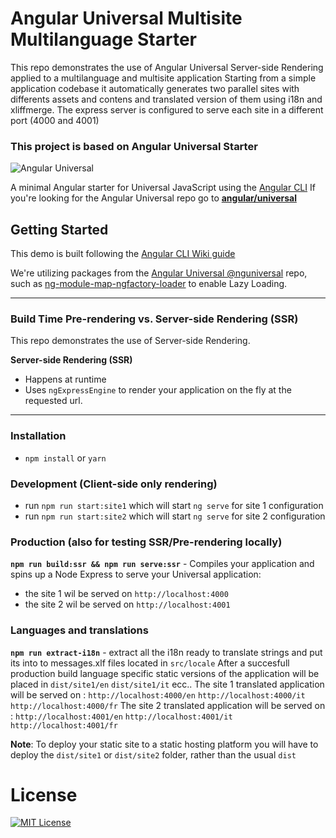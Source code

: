 # Angular Universal Multisite Multilanguage Starter

This repo demonstrates the use of Angular Universal Server-side Rendering applied to a multilanguage and multisite application
Starting from a simple application codebase it automatically generates two parallel sites with differents assets and contens
and translated version of them using i18n and xliffmerge.
The express server is configured to serve each site in a different port (4000 and 4001)

### This project is based on Angular Universal Starter

![Angular Universal](https://angular.io/generated/images/marketing/concept-icons/universal.png)

A minimal Angular starter for Universal JavaScript using the [Angular CLI](https://github.com/angular/angular-cli)
If you're looking for the Angular Universal repo go to [**angular/universal**](https://github.com/angular/universal)  

## Getting Started

This demo is built following the [Angular CLI Wiki guide](https://github.com/angular/angular-cli/wiki/stories-universal-rendering)

We're utilizing packages from the [Angular Universal @nguniversal](https://github.com/angular/universal) repo, such as [ng-module-map-ngfactory-loader](https://github.com/angular/universal/modules/module-map-ngfactory-loader) to enable Lazy Loading.

---

### Build Time Pre-rendering vs. Server-side Rendering (SSR)
This repo demonstrates the use of Server-side Rendering.

**Server-side Rendering (SSR)**
* Happens at runtime
* Uses `ngExpressEngine` to render your application on the fly at the requested url.

---

### Installation
* `npm install` or `yarn`

### Development (Client-side only rendering)
* run `npm run start:site1` which will start `ng serve` for site 1 configuration
* run `npm run start:site2` which will start `ng serve` for site 2 configuration

### Production (also for testing SSR/Pre-rendering locally)
**`npm run build:ssr && npm run serve:ssr`** - Compiles your application and spins up a Node Express to serve your Universal application:
* the site 1 wil be served on `http://localhost:4000`
* the site 2 wil be served on `http://localhost:4001`

### Languages and translations
**`npm run extract-i18n`** - extract all the i18n ready to translate strings and put its into to messages.xlf files located in  `src/locale`
After a succesfull production build language specific static versions of the application will be placed in `dist/site1/en`  `dist/site1/it` ecc..
The site 1 translated application will be served on :  `http://localhost:4000/en` `http://localhost:4000/it` `http://localhost:4000/fr`
The site 2 translated application will be served on :  `http://localhost:4001/en` `http://localhost:4001/it` `http://localhost:4001/fr`


**Note**: To deploy your static site to a static hosting platform you will have to deploy the `dist/site1` or `dist/site2` folder, rather than the usual `dist`


# License
[![MIT License](https://img.shields.io/badge/license-MIT-blue.svg?style=flat)](/LICENSE)
